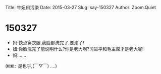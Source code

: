 Title: 牛妞曰污染
Date: 2015-03-27
Slug: say-150327
Author: Zoom.Quiet


# 150327


- 妈:快点穿衣服,我脸都洗完了,要走了!
- 妞:你脸洗完了能说明什么?你是老大啊?习进平和毛主席才是老大呢!
- 妈:......

(`粑粑:` 
是也乎,(￣▽￣)
....)
